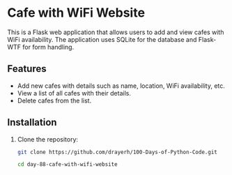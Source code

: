 # Cafe with WiFi Website

This is a Flask web application that allows users to add and view cafes with WiFi availability. The application uses SQLite for the database and Flask-WTF for form handling.

## Features

- Add new cafes with details such as name, location, WiFi availability, etc.
- View a list of all cafes with their details.
- Delete cafes from the list.

## Installation

1. Clone the repository:
   ```sh
   git clone https://github.com/drayerh/100-Days-of-Python-Code.git

   cd day-88-cafe-with-wifi-website